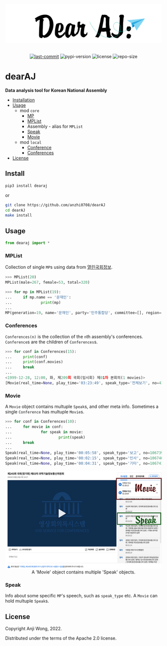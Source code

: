 <div align="center">

  <img src="https://raw.githubusercontent.com/anzhi0708/dearAJ/main/img/logo.png" />

</div>

<br>

<div align="center">

  [![last-commit](https://img.shields.io/github/last-commit/anzhi0708/dearAJ?style=social)](https://github.com/anzhi0708/yeongnok/commits/main)    ![pypi-version](https://img.shields.io/pypi/v/dearaj?color=blue&style=flat-square) ![license](https://img.shields.io/github/license/anzhi0708/dearAJ?color=blue&style=flat-square)    ![repo-size](https://img.shields.io/github/repo-size/anzhi0708/dearAJ?style=social)

</div>


# dearAJ

**Data analysis tool for Korean National Assembly**

- [Installation](https://github.com/anzhi0708/dearAJ#install)
- [Usage](https://github.com/anzhi0708/dearAJ#usage)
  - mod `core`  
    - [MP](https://github.com/anzhi0708/dearAJ#mplist)
    - [MPList](https://github.com/anzhi0708/dearAJ#mplist)
    - Assembly - alias for `MPList`
    - [Speak](https://github.com/anzhi0708/dearAJ#speak)
    - [Movie](https://github.com/anzhi0708/dearAJ#movie)
  - mod `local`
    - [Conference](https://github.com/anzhi0708/dearAJ#conferences)
    - [Conferences](https://github.com/anzhi0708/dearAJ#conferences)
- [License](https://github.com/anzhi0708/dearAJ#license)

## Install

```bash
pip3 install dearaj
```
or
```bash
git clone https://github.com/anzhi0708/dearAJ
cd dearAJ
make install
```

## Usage

```python
from dearaj import *
```

### MPList

Collection of single `MP`s using data from [열린국회정보](https://open.assembly.go.kr/portal/assm/search/memberHistSchPage.do).

```python
>>> MPList(20)
MPList(male=267, female=53, total=320)
```
```python
>>> for mp in MPList(19):
...     if mp.name == '문재인':
...             print(mp)
...
MP(generation=19, name='문재인', party='민주통합당', committee=[], region='부산 사상구', gender='남', n='초선', how='지역구')
```

### Conferences

`Conferences(n)` is the collection of the `n`th assembly's conferences. `Conference`s are the children of `Conferences`s.

```python
>>> for conf in Conferences(15):
...     print(conf)
...     print(conf.movies)
...     break
...
<1999-12-28, 12:00, 화, 제209회 국회(임시회) 제01차 본회의(1 movies)>
[Movie(real_time=None, play_time='03:23:49', speak_type='전체보기', no=435998, sublist=[Speak(real_time=None, play_time='00:03:45', speak_type='보고', no=115668, speak_title='개의, 의사국장 보고', wv=0), Speak(real_time=None, play_time='00:01:00', speak_type='인사', no=115669, speak_title='박재규 통일부장관 인사', wv=0), Speak(real_time=None, play_time='00:05:20', speak_type='발언', no=115670, speak_title='윤한도의원 5분 자유발언', wv=0), Speak(real_time=None, play_time='00:05:15', speak_type='발언', no=115671, speak_title='박광태의원 5분 자유발언', wv=0), Speak(real_time=None, play_time='00:03:21', speak_type='발언', no=115672, speak_title='국창근의원 신상발언', wv=0), Speak(real_time=None, play_time='00:02:24', speak_type='설명', no=115673, speak_title='1.제209회국회(임시회)회기결정의건, 2.정치개혁입법특별위원회구성결의안 이윤수의원 제안설명', wv=0), Speak(real_time=None, play_time='00:06:57', speak_type='보고', no=115674, speak_title='3.민영교도소등의설치·운영에관한법률안 외 3건 安商守의원 제안설명 및 심사보고', wv=0), Speak(real_time=None, play_time='00:03:07', speak_type='설명', no=115675, speak_title='7.참전군인등지원에관한법률개정법률안(대안) 김영선의원 제안설명', wv=0), Speak(real_time=None, play_time='00:03:44', speak_type='보고', no=115676, speak_title='8.지방재정법중개정법률안 외 1건 홍문종의원 심사보고', wv=0), Speak(real_time=None, play_time='00:05:18', speak_type='보고', no=115677, speak_title='10.민주화운동관련자명예회복및보상등에관한법률안(대안) 외 1건 유선호의원 제안설명 및 심사보고', wv=0), Speak(real_time=None, play_time='00:05:55', speak_type='보고', no=115678, speak_title='12.방송법안 외 3건 신기남의원 심사보고', wv=0), Speak(real_time=None, play_time='00:05:06', speak_type='설명', no=115679, speak_title='이상현의원 제12항 수정안에 대한 제안설명', wv=0), Speak(real_time=None, play_time='00:06:05', speak_type='토론', no=115680, speak_title='박성범의원 제12항 수정안 반대토론', wv=0), Speak(real_time=None, play_time='00:06:48', speak_type='토론', no=115681, speak_title='신기남의원 제12항 수정안 찬성토론', wv=0), Speak(real_time=None, play_time='00:04:21', speak_type='보고', no=115682, speak_title='제12항 수정안 표결(기립표결, 가결), 제13항∼제15항 의결(가결), 16.변리사법중개정법률안', wv=0), Speak(real_time=None, play_time='00:02:08', speak_type='보고', no=115683, speak_title='신영국의원 심사보고', wv=0), Speak(real_time=None, play_time='00:06:24', speak_type='설명', no=115684, speak_title='김칠환의원 제16항 수정안에 대한 제안설명', wv=0), Speak(real_time=None, play_time='00:07:50', speak_type='토론', no=115685, speak_title='김경재의원 제16항 수정안 반대토론', wv=0), Speak(real_time=None, play_time='00:04:35', speak_type='보고', no=115686, speak_title='제16항 수정안 표결(기립표결, 부결, 원안 가결), 17.지방교육재정교부금법중개정법률안(대안) 외 3건', wv=0), Speak(real_time=None, play_time='00:10:23', speak_type='설명', no=115687, speak_title='박범진의원 제안설명', wv=0), Speak(real_time=None, play_time='00:02:30', speak_type='보고', no=115688, speak_title='21.영재교육법안 외 4건 이재오의원 심사보고', wv=0), Speak(real_time=None, play_time='00:05:40', speak_type='보고', no=115689, speak_title='26.초·중등교육법중개정법률안 외 2건 安相洙의원 심사보고', wv=0), Speak(real_time=None, play_time='00:03:47', speak_type='보고', no=115690, speak_title='29.과학기술진흥법중개정법률안 외 1건 정호선의원 제안설명 및 심사보고', wv=0), Speak(real_time=None, play_time='00:08:35', speak_type='보고', no=115691, speak_title='31.수산업협동조합법중개정법률안 외 3건 김기춘의원 심사보고', wv=0), Speak(real_time=None, play_time='00:03:55', speak_type='설명', no=115692, speak_title='35.사회복지사업법중개정법률안(대안) 박시균의원 제안설명', wv=0), Speak(real_time=None, play_time='00:08:34', speak_type='보고', no=115693, speak_title='36.한국도로공사법중개정법률안 외 4건 김고성의원 심사보고', wv=0), Speak(real_time=None, play_time='00:07:43', speak_type='설명', no=115694, speak_title='41.개발제한구역의지정및관리에관한특별조치법안(대안) 외 1건 이국헌의원 제안설명', wv=0), Speak(real_time=None, play_time='00:07:51', speak_type='설명', no=115695, speak_title='43.도시계획법개정법률안 외 2건 조진형의원 제안설명', wv=0), Speak(real_time=None, play_time='00:03:26', speak_type='설명', no=115696, speak_title='46.도시개발법안 외 6건 이윤수의원 제안설명 및 심사보고', wv=0), Speak(real_time=None, play_time='00:06:52', speak_type='설명', no=115697, speak_title='53.자동차손해배상보장법중개정법률안 외 3건 이재창의원 제안설명 및 심사보고', wv=0), Speak(real_time=None, play_time='00:03:01', speak_type='보고', no=115698, speak_title='57.1999년도국정감사결과보고서채택의건(16건), 58.화성시설치에관한청원', wv=0), Speak(real_time=None, play_time='00:02:43', speak_type='보고', no=115699, speak_title='박신원의원 심사보고', wv=0), Speak(real_time=None, play_time='00:01:25', speak_type='기타', no=115700, speak_title='휴회의건', wv=0), Speak(real_time=None, play_time='00:05:27', speak_type='발언', no=115701, speak_title='신영국의원 5분 자유발언', wv=0), Speak(real_time=None, play_time='00:05:21', speak_type='발언', no=115702, speak_title='정세균의원 5분 자유발언', wv=0), Speak(real_time=None, play_time='00:05:26', speak_type='발언', no=115703, speak_title='김문수의원 5분 자유발언', wv=0), Speak(real_time=None, play_time='00:03:51', speak_type='발언', no=115704, speak_title='김민석의원 5분 자유발언', wv=0), Speak(real_time=None, play_time='00:05:29', speak_type='발언', no=115705, speak_title='이경재의원 5분 자유발언', wv=0), Speak(real_time=None, play_time='00:05:20', speak_type='발언', no=115706, speak_title='이상배의원 5분 자유발언', wv=0), Speak(real_time=None, play_time='00:05:45', speak_type='발언', no=115707, speak_title='김학원의원 의사진행발언', wv=0), Speak(real_time=None, play_time='00:01:18', speak_type='발언', no=115708, speak_title='박준규 국회의장 발언, 산회', wv=0)])]
```

### Movie

A `Movie` object contains multuple `Speak`s, and other meta info. Sometimes a single `Conference` has multuple `Movie`s.

```python
>>> for conf in Conferences(10):
...     for movie in conf:
...             for speak in movie:
...                     print(speak)
...     break
...
Speak(real_time=None, play_time='00:05:58', speak_type='보고', no=106739, speak_title='구범모의원', wv=0)
Speak(real_time=None, play_time='00:02:15', speak_type='인사', no=106740, speak_title='부총리겸경제기획원장관', wv=0)
Speak(real_time=None, play_time='00:04:31', speak_type='기타', no=106741, speak_title='위원장', wv=0)
```

<div align="center">

  <img src="https://raw.githubusercontent.com/anzhi0708/dearAJ/main/img/actual_kr_conf_site_page.png" />
  A 'Movie' object contains multiple 'Speak' objects.

</div>

### Speak

Info about some specific `MP`'s speech, such as `speak_type` etc. A `Movie` can hold multuple `Speak`s.

## License

Copyright Anji Wong, 2022.

Distributed under the terms of the Apache 2.0 license.

